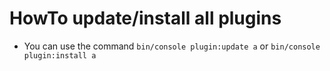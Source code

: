 # HowTo update/install all plugins 

- You can use the command `bin/console plugin:update a` or `bin/console plugin:install a`
